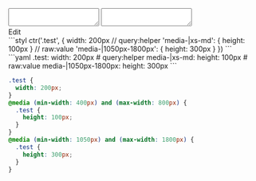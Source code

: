 <div data-size="300" class="code-cont" data-example="between">
    <div class="code">
        <div class="code-wrap">
            <textarea id="stylus"></textarea>
            <textarea id="css"></textarea>
            <div class="edit-code">
                <span>Edit</span>
            </div>
        </div>
    </div>
</div>


<div data-size="300" data-examples="stylus"></div>
```styl
ctr('.test', {
  width: 200px
  // query:helper
  'media-|xs-md': {
    height: 100px
  }
  // raw:value
  'media-|1050px-1800px': {
    height: 300px
  }
})
```

<div data-size="300" data-examples="yaml"></div>
```yaml
.test:
  width: 200px
  # query:helper
  media-|xs-md:
    height: 100px
  # raw:value
  media-|1050px-1800px:
    height: 300px
```

```css
.test {
  width: 200px;
}
@media (min-width: 400px) and (max-width: 800px) {
  .test {
    height: 100px;
  }
}
@media (min-width: 1050px) and (max-width: 1800px) {
  .test {
    height: 300px;
  }
}
```
<div class="cf"></div>
